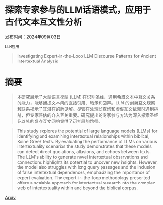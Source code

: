 # 探索专家参与的LLM话语模式，应用于古代文本互文性分析

发布时间：2024年09月03日

`LLM应用`

> Investigating Expert-in-the-Loop LLM Discourse Patterns for Ancient Intertextual Analysis

# 摘要

> 本研究展示了大型语言模型 (LLM) 在识别圣经、通用希腊文本中互文关系的能力，能够捕捉文本间的直接引用、暗示和回声。LLM 的创新互文观察和联系揭示了其潜在的新见解。尽管在处理长查询和虚假互文依赖时遇到挑战，但专家评估的介入至关重要。研究提出的专家参与方法为深入探索圣经及以外的复杂互文网络提供了可扩展的路径。

> This study explores the potential of large language models (LLMs) for identifying and examining intertextual relationships within biblical, Koine Greek texts. By evaluating the performance of LLMs on various intertextuality scenarios the study demonstrates that these models can detect direct quotations, allusions, and echoes between texts. The LLM's ability to generate novel intertextual observations and connections highlights its potential to uncover new insights. However, the model also struggles with long query passages and the inclusion of false intertextual dependences, emphasizing the importance of expert evaluation. The expert-in-the-loop methodology presented offers a scalable approach for intertextual research into the complex web of intertextuality within and beyond the biblical corpus.

[Arxiv](https://arxiv.org/abs/2409.01882)